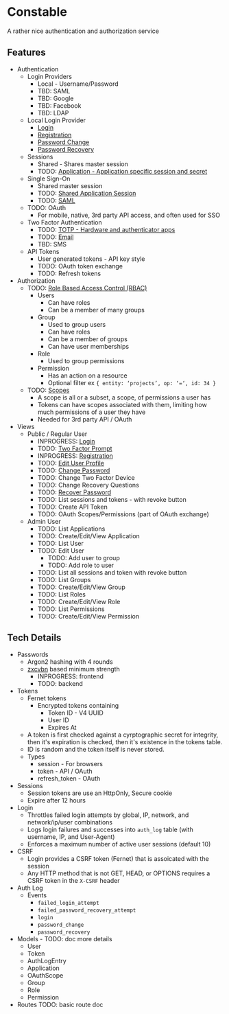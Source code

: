 # Constable

A rather nice authentication and authorization service

## Features

- Authentication
	- Login Providers
		- Local - Username/Password
		- TBD: SAML
		- TBD: Google
		- TBD: Facebook
		- TBD: LDAP
	- Local Login Provider
		- [Login](https://github.com/CityOfPhiladelphia/constable/issues/7)
		- [Registration](https://github.com/CityOfPhiladelphia/constable/issues/8)
		- [Password Change](https://github.com/CityOfPhiladelphia/constable/issues/9)
		- [Password Recovery](https://github.com/CityOfPhiladelphia/constable/issues/10)
	- Sessions
		- Shared - Shares master session
		- TODO: [Application - Application specific session and secret](https://github.com/CityOfPhiladelphia/constable/issues/1)
	- Single Sign-On
		- Shared master session
		- TODO: [Shared Application Session](https://github.com/CityOfPhiladelphia/constable/issues/1)
		- TODO: [SAML](https://github.com/CityOfPhiladelphia/constable/issues/2)
	- TODO: OAuth
		- For mobile, native, 3rd party API access, and often used for SSO
	- Two Factor Authentication
		- TODO: [TOTP - Hardware and authenticator apps](https://github.com/CityOfPhiladelphia/constable/issues/3)
		- TODO: [Email](https://github.com/CityOfPhiladelphia/constable/issues/4)
		- TBD: SMS
	- API Tokens
		- User generated tokens - API key style
		- TODO: OAuth token exchange
		- TODO: Refresh tokens
- Authorization
	- TODO: [Role Based Access Control (RBAC)](https://github.com/CityOfPhiladelphia/constable/issues/5)
		- Users
			- Can have roles
			- Can be a member of many groups
		- Group
			- Used to group users
			- Can have roles
			- Can be a member of groups
			- Can have user memberships
		- Role
			-  Used to group permissions
		- Permission
			- Has an action on a resource
			- Optional filter ex `{ entity: ‘projects’, op: ‘=‘, id: 34 }`
	- TODO: [Scopes](https://github.com/CityOfPhiladelphia/constable/issues/6)
		- A scope is all or a subset, a scope, of permissions a user has
		- Tokens can have scopes associated with them, limiting how much permissions of a user they have
		- Needed for 3rd party API / OAuth
- Views
	- Public / Regular User
		- INPROGRESS: [Login](https://github.com/CityOfPhiladelphia/constable/issues/7)
		- TODO: [Two Factor Prompt](https://github.com/CityOfPhiladelphia/constable/issues/3)
		- INPROGRESS: [Registration](https://github.com/CityOfPhiladelphia/constable/issues/8)
		- TODO: [Edit User Profile](https://github.com/CityOfPhiladelphia/constable/issues/11)
		- TODO: [Change Password](https://github.com/CityOfPhiladelphia/constable/issues/9)
		- TODO: Change Two Factor Device
		- TODO: Change Recovery Questions
		- TODO: [Recover Password](https://github.com/CityOfPhiladelphia/constable/issues/10)
		- TODO: List sessions and tokens - with revoke button
		- TODO: Create API Token
		- TODO: OAuth Scopes/Permissions (part of OAuth exchange)
	- Admin User
		- TODO: List Applications
		- TODO: Create/Edit/View Application
		- TODO: List User
		- TODO: Edit User
			- TODO: Add user to group
			- TODO: Add role to user
		- TODO: List all sessions and token with revoke button
		- TODO: List Groups
		- TODO: Create/Edit/View Group
		- TODO: List Roles
		- TODO: Create/Edit/View Role
		- TODO: List Permissions
		- TODO: Create/Edit/View Permission

## Tech Details

- Passwords
	- Argon2 hashing with 4 rounds
	- [zxcvbn](https://github.com/dropbox/zxcvbn) based minimum strength
		- INPROGRESS: frontend
		- TODO: backend
- Tokens
	- Fernet tokens
		- Encrypted tokens containing
			- Token ID - V4 UUID
			- User ID
			- Expires At
	- A token is first checked against a cyrptographic secret for integrity, then it's expiration is checked, then it's existence in the tokens table.
	- ID is random and the token itself is never stored.
	- Types
		- session - For browsers
		- token - API / OAuth
		- refresh_token - OAuth
- Sessions
	- Session tokens are use an HttpOnly, Secure cookie
	- Expire after 12 hours
- Login
	- Throttles failed login attempts by global, IP, network, and network/ip/user combinations
	- Logs login failures and successes into `auth_log` table (with username, IP, and User-Agent)
	- Enforces a maximum number of active user sessions (default 10)
- CSRF
	- Login provides a CSRF token (Fernet) that is assoicated with the session
	- Any HTTP method that is not GET, HEAD, or OPTIONS requires a CSRF token in the `X-CSRF` header
- Auth Log
	- Events
		- `failed_login_attempt`
       - `failed_password_recovery_attempt`
       - `login`
       - `password_change`
       - `password_recovery`
- Models - TODO: doc more details
	- User
	- Token
	- AuthLogEntry
	- Application
	- OAuthScope
	- Group
	- Role
	- Permission
- Routes
	TODO: basic route doc